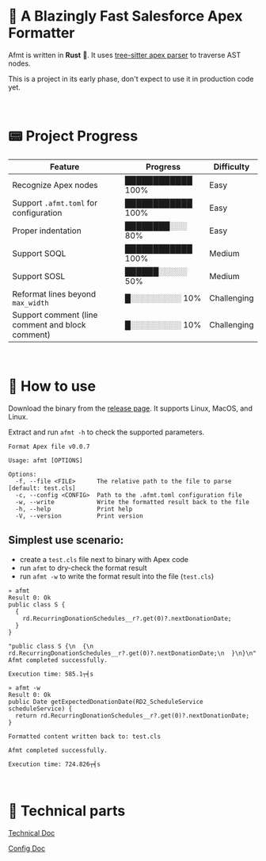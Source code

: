 # 🚀 A Blazingly Fast Salesforce Apex Formatter

Afmt is written in **Rust** 🦀. It uses [tree-sitter apex parser](https://github.com/aheber/tree-sitter-sfapex) to traverse AST nodes.

This is a project in its early phase, don't expect to use it in production code yet.

<br>

# 📟 Project Progress

| Feature                                         | Progress       | Difficulty   |
| ----------------------------------------------- | -------------- | ------------ |
| Recognize Apex nodes| ████████████ 100% | Easy         |
| Support `.afmt.toml` for configuration | ████████████ 100% | Easy         |
| Proper indentation | ████████░░░ 80%  | Easy         |
| Support SOQL                                    | ████████████ 100% | Medium       |
| Support SOSL                                    | ██████░░░░░ 50%  | Medium       |
| Reformat lines beyond `max_width`               | █░░░░░░░░░ 10%  | Challenging  |
| Support comment (line comment and block comment)| █░░░░░░░░░ 10%  | Challenging  |

<br>

# 🔧 How to use

Download the binary from the [release page](https://github.com/xixiaofinland/afmt/releases). It
supports Linux, MacOS, and Linux.

Extract and run `afmt -h` to check the supported parameters.

```
Format Apex file v0.0.7

Usage: afmt [OPTIONS]

Options:
  -f, --file <FILE>      The relative path to the file to parse [default: test.cls]
  -c, --config <CONFIG>  Path to the .afmt.toml configuration file
  -w, --write            Write the formatted result back to the file
  -h, --help             Print help
  -V, --version          Print version
```

## Simplest use scenario:

- create a `test.cls` file next to binary with Apex code
- run `afmt` to dry-check the format result
- run `afmt -w` to write the format result into the file (`test.cls`)

```
» afmt
Result 0: Ok
public class S {
  {
    rd.RecurringDonationSchedules__r?.get(0)?.nextDonationDate;
  }
}

"public class S {\n  {\n    rd.RecurringDonationSchedules__r?.get(0)?.nextDonationDate;\n  }\n}\n"
Afmt completed successfully.

Execution time: 585.1┬╡s
```
```
» afmt -w
Result 0: Ok
public Date getExpectedDonationDate(RD2_ScheduleService scheduleService) {
  return rd.RecurringDonationSchedules__r?.get(0)?.nextDonationDate;
}

Formatted content written back to: test.cls

Afmt completed successfully.

Execution time: 724.826┬╡s
```
<br>


# 📡 Technical parts

[Technical Doc](doc/Technical.md)


[Config Doc](doc/Settings.md)
